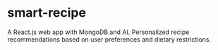 # smart-recipe
 A React.js web app with MongoDB and AI. Personalized recipe recommendations based on user preferences and dietary restrictions. 
